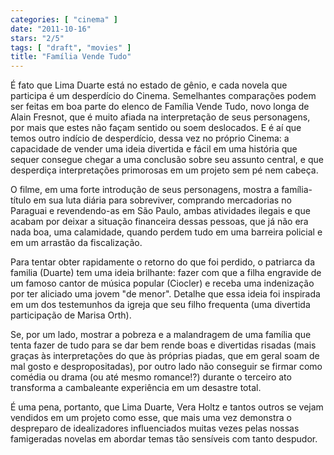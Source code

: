 ```yaml
---
categories: [ "cinema" ]
date: "2011-10-16"
stars: "2/5"
tags: [ "draft", "movies" ]
title: "Família Vende Tudo"
---
```

É fato que Lima Duarte está no estado de gênio, e cada novela que
participa é um desperdício do Cinema. Semelhantes comparações podem
ser feitas em boa parte do elenco de Família Vende Tudo, novo longa de
Alain Fresnot, que é muito afiada na interpretação de seus personagens,
por mais que estes não façam sentido ou soem deslocados. E é aí que
temos outro indício de desperdício, dessa vez no próprio Cinema:
a capacidade de vender uma ideia divertida e fácil em uma história
que sequer consegue chegar a uma conclusão sobre seu assunto central,
e que desperdiça interpretações primorosas em um projeto sem pé nem
cabeça.

O filme, em uma forte introdução de seus personagens, mostra
a família-título em sua luta diária para sobreviver, comprando
mercadorias no Paraguai e revendendo-as em São Paulo, ambas atividades
ilegais e que acabam por deixar a situação financeira dessas pessoas,
que já não era nada boa, uma calamidade, quando perdem tudo em uma
barreira policial e em um arrastão da fiscalização.

Para tentar obter rapidamente o retorno do que foi perdido, o patriarca
da familia (Duarte) tem uma ideia brilhante: fazer com que a filha
engravide de um famoso cantor de música popular (Ciocler) e receba
uma indenização por ter aliciado uma jovem "de menor". Detalhe que
essa ideia foi inspirada em um dos testemunhos da igreja que seu filho
frequenta (uma divertida participação de Marisa Orth).

Se, por um lado, mostrar a pobreza e a malandragem de uma família que
tenta fazer de tudo para se dar bem rende boas e divertidas risadas
(mais graças às interpretações do que às próprias piadas, que em
geral soam de mal gosto e despropositadas), por outro lado não conseguir
se firmar como comédia ou drama (ou até mesmo romance!?) durante o
terceiro ato transforma a cambaleante experiência em um desastre total.

É uma pena, portanto, que Lima Duarte, Vera Holtz e tantos outros se
vejam vendidos em um projeto como esse, que mais uma vez demonstra o
despreparo de idealizadores influenciados muitas vezes pelas nossas
famigeradas novelas em abordar temas tão sensíveis com tanto despudor.

